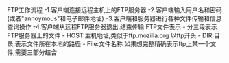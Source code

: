 FTP工作流程
    -1.客户端连接远程主机上的FTP服务器
    -2.客户端输入用户名和密码(或者"annoymous"和电子邮件地址)
    -3.客户端和服务器进行各种文件传输和信息查询操作
    -4.客户端从远程FTP服务器退出,结束传输
FTP文件表示
    - 分三段表示FTP服务器上的文件
    - HOST:主机地址,类似于ftp.mozilla.org 以ftp开头
    - DIR:目录,表示文件所在本地的路径
    - File:文件名称
    如果想完整精确表示ftp上某一个文件,需要三部分结合